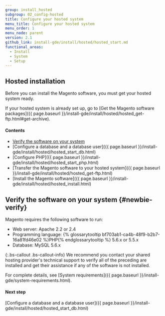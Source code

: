 ```yaml
---
group: install_hosted
subgroup: 02_config-hosted
title: Configure your hosted system
menu_title: Configure your hosted system
menu_order: 1
menu_node: parent
version: 2.1
github_link: install-gde/install/hosted/hosted_start.md
functional_areas:
  - Install
  - System
  - Setup
---
```


## Hosted installation

Before you can install the Magento software, you must get your hosted system ready.  

If your hosted system is already set up, go to [Get the Magento software packages]({{ page.baseurl }}/install-gde/install/hosted/hosted_get-ftp.html#get-archive).

#### Contents

*	[Verify the software on your system](#newbie-verify)
*	[Configure a database and a database user]({{ page.baseurl }}/install-gde/install/hosted/hosted_start_db.html)
*	[Configure PHP]({{ page.baseurl }}/install-gde/install/hosted/hosted_start_php.html)
*	[Transfer the Magento software to your hosted system]({{ page.baseurl }}/install-gde/install/hosted/hosted_get-ftp.html)
*	[Install the Magento software]({{ page.baseurl }}/install-gde/install/hosted/hosted_install.html)

## Verify the software on your system {#newbie-verify}

Magento requires the following software to run:

*	Web server: Apache 2.2 or 2.4
*	Programming language: {% glossarytooltip bf703ab1-ca4b-48f9-b2b7-16a81fd46e02 %}PHP{% endglossarytooltip %} 5.6.x or 5.5.x
*	Database: MySQL 5.6.x

{:.bs-callout .bs-callout-info}
We recommend you contact your shared hosting provider's technical support to verify all of the preceding are installed and get their assistance if any of the software is not installed.

For complete details, see [System requirements]({{ page.baseurl }}/install-gde/system-requirements.html).

#### Next step

[Configure a database and a database user]({{ page.baseurl }}/install-gde/install/hosted/hosted_start_db.html)
